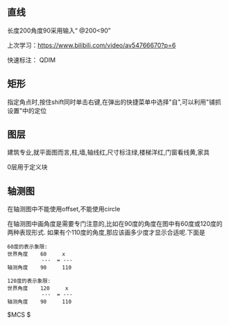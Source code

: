 
##  直线

长度200角度90采用输入“ @200<90”

上次学习：https://www.bilibili.com/video/av54766670?p=6


快速标注： QDIM

## 矩形

指定角点时,按住shift同时单击右键,在弹出的快捷菜单中选择"自",可以利用"铺抓设置"中的定位

## 图层
建筑专业,就平面图而言,柱,墙,轴线红,尺寸标注绿,楼梯洋红,门窗看线黄,家具

0层用于定义块


## 轴测图

在轴测图中不能使用offset,不能使用circle

在轴测图中画角度是需要专门注意的,比如在90度的角度在图中有60度或120度的两种表现形式.
如果有个110度的角度,那应该画多少度才显示合适呢.下面是
```text
60度的表示象限:
世界角度    60     x
           ---  = --- 
轴测角度    90     110

120度的表示象限:
世界角度    120     x
           ---  = --- 
轴测角度    90     110
```




$MCS $

